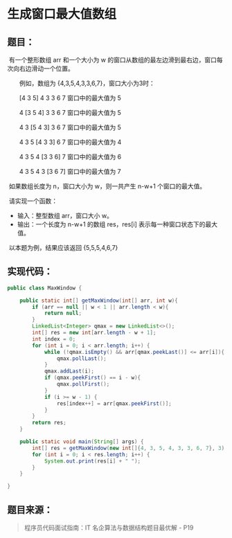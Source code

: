 # 生成窗口最大值数组

## 题目：

​	有一个整形数组 arr 和一个大小为 w 的窗口从数组的最左边滑到最右边，窗口每次向右边滑动一个位置。

　　例如，数组为 {4,3,5,4,3,3,6,7}，窗口大小为3时：

　　[4 3 5] 4 3 3 6 7              窗口中的最大值为 5 

　　4 [3 5 4] 3 3 6 7              窗口中的最大值为 5

　　4 3 [5 4 3] 3 6 7              窗口中的最大值为 5

　　4 3 5 [4 3 3] 6 7              窗口中的最大值为 4

　　4 3 5 4 [3 3 6] 7              窗口中的最大值为 6

　　4 3 5 4 3 [3 6 7]              窗口中的最大值为 7

​	如果数组长度为 n，窗口大小为 w，则一共产生 n-w+1 个窗口的最大值。

​	请实现一个函数：

- 输入：整型数组 arr，窗口大小 w。
- 输出：一个长度为 n-w+1 的数组 res，res[i] 表示每一种窗口状态下的最大值。

​    以本题为例，结果应该返回 {5,5,5,4,6,7}

## 实现代码：

```java
public class MaxWindow {

    public static int[] getMaxWindow(int[] arr, int w){
        if (arr == null || w < 1 || arr.length < w){
            return null;
        }
        LinkedList<Integer> qmax = new LinkedList<>();
        int[] res = new int[arr.length - w + 1];
        int index = 0;
        for (int i = 0; i < arr.length; i++) {
            while (!qmax.isEmpty() && arr[qmax.peekLast()] <= arr[i]){
                qmax.pollLast();
            }
            qmax.addLast(i);
            if (qmax.peekFirst() == i - w){
                qmax.pollFirst();
            }
            if (i >= w - 1) {
                res[index++] = arr[qmax.peekFirst()];
            }
        }
        return res;
    }

    public static void main(String[] args) {
        int[] res = getMaxWindow(new int[]{4, 3, 5, 4, 3, 3, 6, 7}, 3);
        for (int i = 0; i < res.length; i++) {
            System.out.print(res[i] + " ");
        }
    }

}
```

## 题目来源：

> 程序员代码面试指南：IT 名企算法与数据结构题目最优解 - P19

